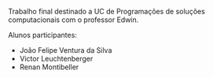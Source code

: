 Trabalho final destinado a UC de Programações de soluções computacionais com o professor Edwin.

Alunos participantes:
- João Felipe Ventura da Silva
- Victor Leuchtenberger
- Renan Montibeller
